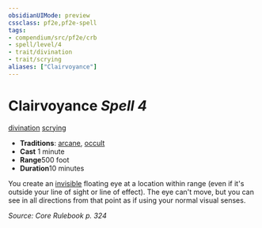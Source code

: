 ```yaml
---
obsidianUIMode: preview
cssclass: pf2e,pf2e-spell
tags:
- compendium/src/pf2e/crb
- spell/level/4
- trait/divination
- trait/scrying
aliases: ["Clairvoyance"]
---
```

# Clairvoyance *Spell 4*   
[divination](../../rules/traits/divination.md)  [scrying](../../rules/traits/scrying.md)  

- **Traditions**: [arcane](../../rules/traits/arcane.md), [occult](../../rules/traits/occult.md)
- **Cast** 1 minute 
- **Range**500 foot
- **Duration**10 minutes

You create an [invisible](../../rules/conditions.md#Invisible) floating eye at a location within range (even if it's outside your line of sight or line of effect). The eye can't move, but you can see in all directions from that point as if using your normal visual senses.

*Source: Core Rulebook p. 324*
